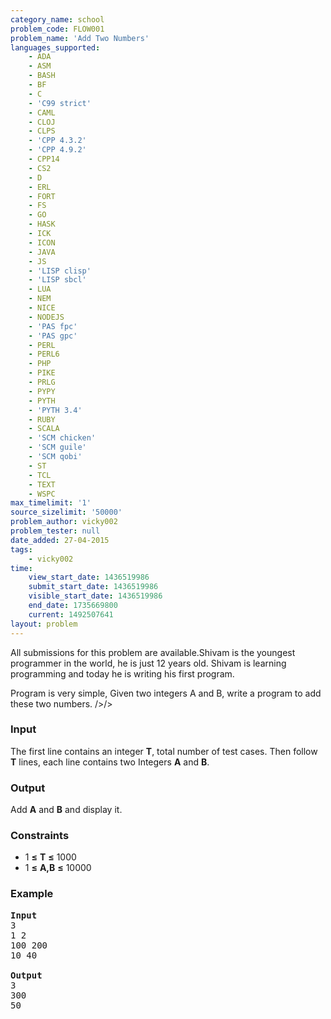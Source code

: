 ```yaml
---
category_name: school
problem_code: FLOW001
problem_name: 'Add Two Numbers'
languages_supported:
    - ADA
    - ASM
    - BASH
    - BF
    - C
    - 'C99 strict'
    - CAML
    - CLOJ
    - CLPS
    - 'CPP 4.3.2'
    - 'CPP 4.9.2'
    - CPP14
    - CS2
    - D
    - ERL
    - FORT
    - FS
    - GO
    - HASK
    - ICK
    - ICON
    - JAVA
    - JS
    - 'LISP clisp'
    - 'LISP sbcl'
    - LUA
    - NEM
    - NICE
    - NODEJS
    - 'PAS fpc'
    - 'PAS gpc'
    - PERL
    - PERL6
    - PHP
    - PIKE
    - PRLG
    - PYPY
    - PYTH
    - 'PYTH 3.4'
    - RUBY
    - SCALA
    - 'SCM chicken'
    - 'SCM guile'
    - 'SCM qobi'
    - ST
    - TCL
    - TEXT
    - WSPC
max_timelimit: '1'
source_sizelimit: '50000'
problem_author: vicky002
problem_tester: null
date_added: 27-04-2015
tags:
    - vicky002
time:
    view_start_date: 1436519986
    submit_start_date: 1436519986
    visible_start_date: 1436519986
    end_date: 1735669800
    current: 1492507641
layout: problem
---
```

All submissions for this problem are available.Shivam is the youngest programmer in the world, he is just 12 years old. Shivam is learning programming and today he is writing his first program.



Program is very simple, Given two integers A and B, write a program to add these two numbers. />/>

### Input

The first line contains an integer **T**, total number of test cases. Then follow **T** lines, each line contains two Integers **A** and **B**.

### Output

Add **A** and **B** and display it.

### Constraints

- 1 **≤** **T** **≤** 1000
- 1 **≤** **A,B** **≤** 10000

### Example

<pre>
<b>Input</b>
3 
1 2
100 200
10 40

<b>Output</b>
3
300
50


</pre>